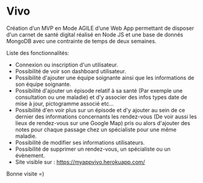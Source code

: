 # Vivo
 
Création d’un MVP en Mode AGILE d’une Web App permettant de disposer d'un carnet de santé digital réalisé en Node JS et une base de donnés MongoDB avec une contrainte de temps de deux semaines.

Liste des fonctionnalités: 

- Connexion ou inscription d'un utilisateur.
- Possibilité de voir son dashboard utilisateur.
- Possibilité d'ajouter une équipe soignante ainsi que les informations de son équipe soignante.
- Possibilité d'ajouter un épisode relatif à sa santé (Par exemple une consultation ou une maladie) et d'y associer des infos types date de mise à jour, pictogramme associé etc...
- Possibilité d'en voir plus sur un épisode et d'y ajouter au sein de ce dernier des informations concernants les rendez-vous (De voir aussi les lieux de rendez-vous sur une Google Map) pris ou alors d'ajouter des notes pour chaque passage chez un spécialiste pour une même maladie.
- Possibilité de modifier ses informations utilisateurs.
- Possibilité de supprimer un rendez-vous, un spécialiste ou un évènement.
- Site visible sur : https://myappvivo.herokuapp.com/



Bonne visite =)
